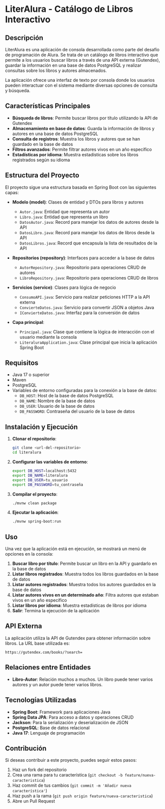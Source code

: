 # LiterAlura - Catálogo de Libros Interactivo

## Descripción

LiterAlura es una aplicación de consola desarrollada como parte del desafío de programación de Alura. Se trata de un catálogo de libros interactivo que permite a los usuarios buscar libros a través de una API externa (Gutendex), guardar la información en una base de datos PostgreSQL y realizar consultas sobre los libros y autores almacenados.

La aplicación ofrece una interfaz de texto por consola donde los usuarios pueden interactuar con el sistema mediante diversas opciones de consulta y búsqueda.

## Características Principales

- **Búsqueda de libros**: Permite buscar libros por título utilizando la API de Gutendex
- **Almacenamiento en base de datos**: Guarda la información de libros y autores en una base de datos PostgreSQL
- **Consulta de registros**: Muestra los libros y autores que se han guardado en la base de datos
- **Filtros avanzados**: Permite filtrar autores vivos en un año específico
- **Estadísticas por idioma**: Muestra estadísticas sobre los libros registrados según su idioma

## Estructura del Proyecto

El proyecto sigue una estructura basada en Spring Boot con las siguientes capas:

- **Modelo (model)**: Clases de entidad y DTOs para libros y autores
    - `Autor.java`: Entidad que representa un autor
    - `Libro.java`: Entidad que representa un libro
    - `DatosAutor.java`: Record para manejar los datos de autores desde la API
    - `DatosLibro.java`: Record para manejar los datos de libros desde la API
    - `DatosLibros.java`: Record que encapsula la lista de resultados de la API

- **Repositorios (repository)**: Interfaces para acceder a la base de datos
    - `AutorRepository.java`: Repositorio para operaciones CRUD de autores
    - `LibroRepository.java`: Repositorio para operaciones CRUD de libros

- **Servicios (service)**: Clases para lógica de negocio
    - `ConsumoAPI.java`: Servicio para realizar peticiones HTTP a la API externa
    - `ConvierteDatos.java`: Servicio para convertir JSON a objetos Java
    - `IConvierteDatos.java`: Interfaz para la conversión de datos

- **Capa principal**:
    - `Principal.java`: Clase que contiene la lógica de interacción con el usuario mediante la consola
    - `LiteraluraApplication.java`: Clase principal que inicia la aplicación Spring Boot

## Requisitos

- Java 17 o superior
- Maven
- PostgreSQL
- Variables de entorno configuradas para la conexión a la base de datos:
    - `DB_HOST`: Host de la base de datos PostgreSQL
    - `DB_NAME`: Nombre de la base de datos
    - `DB_USER`: Usuario de la base de datos
    - `DB_PASSWORD`: Contraseña del usuario de la base de datos

## Instalación y Ejecución

1. **Clonar el repositorio**:
   ```bash
   git clone <url-del-repositorio>
   cd literalura
   ```

2. **Configurar las variables de entorno**:
   ```bash
   export DB_HOST=localhost:5432
   export DB_NAME=literalura
   export DB_USER=tu_usuario
   export DB_PASSWORD=tu_contraseña
   ```

3. **Compilar el proyecto**:
   ```bash
   ./mvnw clean package
   ```

4. **Ejecutar la aplicación**:
   ```bash
   ./mvnw spring-boot:run
   ```

## Uso

Una vez que la aplicación está en ejecución, se mostrará un menú de opciones en la consola:

1. **Buscar libro por título**: Permite buscar un libro en la API y guardarlo en la base de datos
2. **Listar libros registrados**: Muestra todos los libros guardados en la base de datos
3. **Listar autores registrados**: Muestra todos los autores guardados en la base de datos
4. **Listar autores vivos en un determinado año**: Filtra autores que estaban vivos en un año específico
5. **Listar libros por idioma**: Muestra estadísticas de libros por idioma
0. **Salir**: Termina la ejecución de la aplicación

## API Externa

La aplicación utiliza la API de Gutendex para obtener información sobre libros. La URL base utilizada es:
```
https://gutendex.com/books/?search=
```

## Relaciones entre Entidades

- **Libro-Autor**: Relación muchos a muchos. Un libro puede tener varios autores y un autor puede tener varios libros.

## Tecnologías Utilizadas

- **Spring Boot**: Framework para aplicaciones Java
- **Spring Data JPA**: Para acceso a datos y operaciones CRUD
- **Jackson**: Para la serialización y deserialización de JSON
- **PostgreSQL**: Base de datos relacional
- **Java 17**: Lenguaje de programación

## Contribución

Si deseas contribuir a este proyecto, puedes seguir estos pasos:

1. Haz un fork del repositorio
2. Crea una rama para tu característica (`git checkout -b feature/nueva-caracteristica`)
3. Haz commit de tus cambios (`git commit -m 'Añadir nueva característica'`)
4. Haz push a la rama (`git push origin feature/nueva-caracteristica`)
5. Abre un Pull Request

